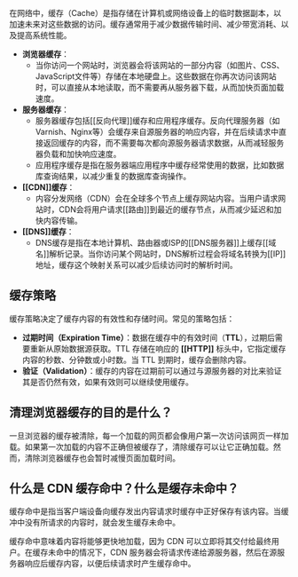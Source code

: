 在网络中，缓存（Cache）是指存储在计算机或网络设备上的临时数据副本，以加速未来对这些数据的访问。缓存通常用于减少数据传输时间、减少带宽消耗、以及提高系统性能。

- **浏览器缓存**：
    - 当你访问一个网站时，浏览器会将该网站的一部分内容（如图片、CSS、JavaScript文件等）存储在本地硬盘上。这些数据在你再次访问该网站时，可以直接从本地读取，而不需要再从服务器下载，从而加快页面加载速度。
- **服务器缓存**：
    - 服务器缓存包括[[反向代理]]缓存和应用程序缓存。反向代理服务器（如Varnish、Nginx等）会缓存来自源服务器的响应内容，并在后续请求中直接返回缓存的内容，而不需要每次都向源服务器请求数据，从而减轻服务器负载和加快响应速度。
    - 应用程序缓存是指在服务器端应用程序中缓存经常使用的数据，比如数据库查询结果，以减少重复的数据库查询操作。
- **[[CDN]]缓存**：
    - 内容分发网络（CDN）会在全球多个节点上缓存网站内容。当用户请求网站时，CDN会将用户请求[[路由]]到最近的缓存节点，从而减少延迟和加快内容传输。
- **[[DNS]]缓存**：
    - DNS缓存是指在本地计算机、路由器或ISP的[[DNS服务器]]上缓存[[域名]]解析记录。当你访问某个网站时，DNS解析过程会将域名转换为[[IP]]地址，缓存这个映射关系可以减少后续访问时的解析时间。

## 缓存策略

缓存策略决定了缓存内容的有效性和存储时间。常见的策略包括：

- **过期时间（Expiration Time）**：数据在缓存中的有效时间（**TTL**），过期后需要重新从原始数据源获取。TTL 存储在响应的 **[[HTTP]]** 标头中，它指定缓存内容的秒数、分钟数或小时数。当 TTL 到期时，缓存会删除内容。
- **验证（Validation）**：缓存的内容在过期前可以通过与源服务器的对比来验证其是否仍然有效，如果有效则可以继续使用缓存。

## 清理浏览器缓存的目的是什么？

一旦浏览器的缓存被清除，每一个加载的网页都会像用户第一次访问该网页一样加载。如果第一次加载的内容不正确但被缓存了，清除缓存可以让它正确加载。然而，清除浏览器缓存也会暂时减慢页面加载时间。

## 什么是 CDN 缓存命中？什么是缓存未命中？

缓存命中是指当客户端设备向缓存发出内容请求时缓存中正好保存有该内容。当缓冲中没有所请求的内容时，就会发生缓存未命中。

缓存命中意味着内容将能够更快地加载，因为 CDN 可以立即将其交付给最终用户。在缓存未命中的情况下，CDN 服务器会将请求传递给源服务器，然后在源服务器响应后缓存内容，以便后续请求时产生缓存命中。
